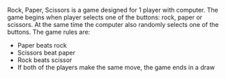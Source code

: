 Rock, Paper, Scissors is a game designed for 1 player with computer. The game begins when player selects one of the buttons: rock, paper or scissors. At the same time the computer also randomly selects one of the buttons. 
The game rules are:
- Paper beats rock
- Scissors beat paper
- Rock beats scissor
- If both of the players make the same move, the game ends in a draw
